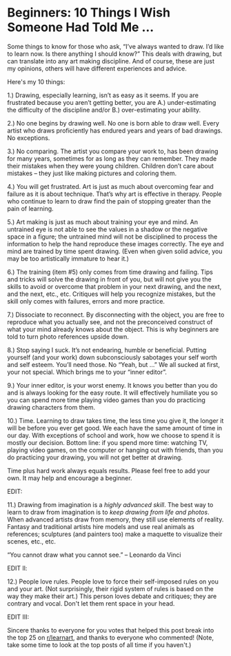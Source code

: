# Beginners: 10 Things I Wish Someone Had Told Me …

Some things to know for those who ask, “I’ve always wanted to draw. I’d like to learn now. Is there anything I should know?” This deals with drawing, but can translate into any art making discipline. And of course, these are just my opinions, others will have different experiences and advice.

Here's my 10 things:

1.) Drawing, especially learning, isn’t as easy as it seems. If you are frustrated because you aren’t getting better, you are A.) under-estimating the difficulty of the discipline and/or B.) over-estimating your ability.

2.) No one begins by drawing well. No one is born able to draw well. Every artist who draws proficiently has endured years and years of bad drawings. No exceptions.

3.) No comparing. The artist you compare your work to, has been drawing for many years, sometimes for as long as they can remember. They made their mistakes when they were young children. Children don’t care about mistakes – they just like making pictures and coloring them.

4.) You will get frustrated. Art is just as much about overcoming fear and failure as it is about technique. That’s why art is effective in therapy. People who continue to learn to draw find the pain of stopping greater than the pain of learning.

5.) Art making is just as much about training your eye and mind. An untrained eye is not able to see the values in a shadow or the negative space in a figure; the untrained mind will not be disciplined to process the information to help the hand reproduce these images correctly. The eye and mind are trained by time spent drawing. (Even when given solid advice, you may be too artistically immature to hear it.)

6.) The training (item #5) only comes from time drawing and failing. Tips and tricks will solve the drawing in front of you, but will not give you the skills to avoid or overcome that problem in your next drawing, and the next, and the next, etc., etc. Critiques will help you recognize mistakes, but the skill only comes with failures, errors and more practice.

7.) Dissociate to reconnect. By disconnecting with the object, you are free to reproduce what you actually see, and not the preconceived construct of what your mind already knows about the object. This is why beginners are told to turn photo references upside down.

8.) Stop saying I suck. It’s not endearing, humble or beneficial. Putting yourself (and your work) down subconsciously sabotages your self worth and self esteem. You’ll need those. No “Yeah, but …” We all sucked at first, your not special. Which brings me to your “inner editor”.

9.) Your inner editor, is your worst enemy. It knows you better than you do and is always looking for the easy route. It will effectively humiliate you so you can spend more time playing video games than you do practicing drawing characters from them.

10.) Time. Learning to draw takes time, the less time you give it, the longer it will be before you ever get good. We each have the same amount of time in our day. With exceptions of school and work, how we choose to spend it is mostly our decision. Bottom line: if you spend more time: watching TV, playing video games, on the computer or hanging out with friends, than you do practicing your drawing, you will not get better at drawing.

Time plus hard work always equals results. Please feel free to add your own. It may help and encourage a beginner.

EDIT:

11.) Drawing from imagination is a _highly advanced skill_. The best way to learn to draw from imagination is to _keep drawing from life and photos_. When advanced artists draw from memory, they still use elements of reality. Fantasy and traditional artists hire models and use real animals as references; sculptures (and painters too) make a maquette to visualize their scenes, etc., etc.

“You cannot draw what you cannot see.” – Leonardo da Vinci

EDIT ll:

12.) People love rules. People love to force their self-imposed rules on you and your art. (Not surprisingly, their rigid system of rules is based on the way they make their art.) This person loves debate and critiques; they are contrary and vocal. Don't let them rent space in your head.

EDIT III:

Sincere thanks to everyone for you votes that helped this post break into the top 25 on [r/learnart](https://www.reddit.com/r/learnart/), and thanks to everyone who commented! (Note, take some time to look at the top posts of all time if you haven't.)
